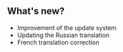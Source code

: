 ## What's new?

  * Improvement of the update system
  * Updating the Russian translation
  * French translation correction